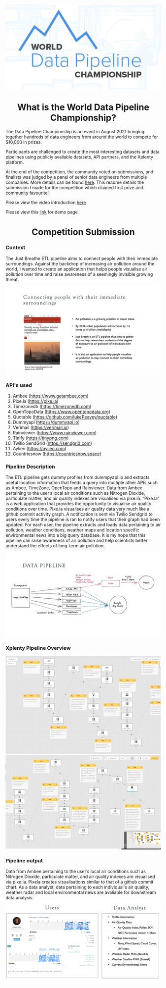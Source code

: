 
![xplenty](xplenty.png)

<center><h1>What is the World Data Pipeline Championship?</h1></center> 


The Data Pipeline Championship is an event in August 2021 bringing together hundreds of data engineers from around the world to compete for $10,000 in prizes.

Participants are challenged to create the most interesting datasets and data pipelines using publicly available datasets, API partners, and the Xplenty platform.

At the end of the competition, the community voted on submissions, and finalists was judged by a panel of senior data engineers from multiple companies. More details can be found [here](https://www.datapipelinewc.com). This readme details the submission I made for the competition which claimed first prize and community favourite!

Please view the video introduction [here](https://drive.google.com/file/d/1-6Od-d41dUmUPlIuhexzI5AeWrGIU6Nt/view?usp=sharing)

Please view this [link](https://pixe.la/@roberto6168a109cd) for demo page


<center><h1>Competition Submission</h1></center> 


### Context

The Just Breathe ETL pipeline aims to connect people with their immediate surroundings. Against the backdrop of increasing air pollution around the world, I wanted to create an application that helps people visualise air pollution over time and raise awareness of a seemingly invisible growing threat. 
 
![image](Context.png)


### API's used

1.	Ambee (https://www.getambee.com)
2.	Pixe.la (https://pixe.la)
3.	Timezonedb (https://timezonedb.com)
4.	OpenTopoData (https://www.opentopodata.org)
5.	Quotable (https://github.com/lukePeavey/quotable)
6.	Dummyapi (https://dummyapi.io)
7.	Verimail (https://verimail.io)
8.	Rainviewer (https://www.rainviewer.com)
9.	Tinify (https://tinypng.com)
10.	Twilio SendGrid (https://sendgrid.com)
11.	Aylien (https://aylien.com)
12.	Countriesnow (https://countriesnow.space)



### Pipeline Description

The ETL pipeline gets dummy profiles from dummpyapi.io and extracts useful location information that feeds a query into multiple other APIs such as Ambee, TimeZone, OpenTopo and Rainviewer. Data from Ambee pertaining to the user’s local air conditions such as Nitrogen Dioxide, particulate matter, and air quality indexes are visualised via pixe.la. “Pixe.la” is a web application that provides the opportunity to visualise air quality conditions over time. Pixe.la visualises air quality data very much like a github commit activity graph. A notification is sent via Twilio Sendgrid to users every time the pipeline is ran to notify users that their graph had been updated. For each user, the pipeline extracts and loads data pertaining to air pollution, weather conditions, weather maps and location specific environmental news into a big query database. It is my hope that this pipeline can raise awareness of air pollution and help scientists better understand the effects of long-term air pollution. 

![pipeline](pipeline.png)

### Xplenty Pipeline Overview
![highlvl1](high_level_1.png)
![highlvl2](high_level_2.png)

### Pipeline output
Data from Ambee pertaining to the user’s local air conditions such as Nitrogen Dioxide, particulate matter, and air quality indexes are visualised via pixe.la. Pixela creates visualisations similar to that of a github commit chart. As a data analyst, data pertaining to each individual's air quality, weather radar and local environmental news are avaliable for downstream data analysis.
![output](final_product.png)